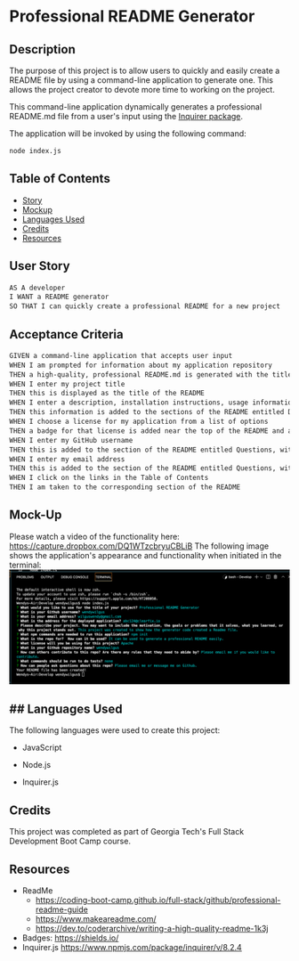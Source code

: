 # Professional README Generator

## Description

The purpose of this project is to allow users to quickly and easily create a README file by using a command-line application to generate one. This allows the project creator to devote more time to working on the project.

This command-line application dynamically generates a professional README.md file from a user's input using the [Inquirer package](https://www.npmjs.com/package/inquirer/v/8.2.4). 

The application will be invoked by using the following command:

```bash
node index.js
```

## Table of Contents

- [Story](#user-story)
- [Mockup](#mockup) 
- [Languages Used](#languages)
- [Credits](#credits)
- [Resources](#resources)

## User Story

```md
AS A developer
I WANT a README generator
SO THAT I can quickly create a professional README for a new project
```

## Acceptance Criteria

```md
GIVEN a command-line application that accepts user input
WHEN I am prompted for information about my application repository
THEN a high-quality, professional README.md is generated with the title of my project and sections entitled Description, Table of Contents, Installation, Usage, License, Contributing, Tests, and Questions
WHEN I enter my project title
THEN this is displayed as the title of the README
WHEN I enter a description, installation instructions, usage information, contribution guidelines, and test instructions
THEN this information is added to the sections of the README entitled Description, Installation, Usage, Contributing, and Tests
WHEN I choose a license for my application from a list of options
THEN a badge for that license is added near the top of the README and a notice is added to the section of the README entitled License that explains which license the application is covered under
WHEN I enter my GitHub username
THEN this is added to the section of the README entitled Questions, with a link to my GitHub profile
WHEN I enter my email address
THEN this is added to the section of the README entitled Questions, with instructions on how to reach me with additional questions
WHEN I click on the links in the Table of Contents
THEN I am taken to the corresponding section of the README
```

## Mock-Up

Please watch a video of the functionality here: https://capture.dropbox.com/DQ1WTzcbryuCBLiB
The following image shows the application's appearance and functionality when initiated in the terminal: 
![The application is displayed in the terminal with answers and message that README file has been created.](./TerminalUsage.png)

## ## Languages Used
The following languages were used to create this project:

- JavaScript

- Node.js

- Inquirer.js


## Credits

This project was completed as part of Georgia Tech's Full Stack Development Boot Camp course. 


## Resources
- ReadMe 
	- https://coding-boot-camp.github.io/full-stack/github/professional-readme-guide 
	- https://www.makeareadme.com/
	- https://dev.to/coderarchive/writing-a-high-quality-readme-1k3j
- Badges: https://shields.io/
- Inquirer.js https://www.npmjs.com/package/inquirer/v/8.2.4